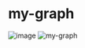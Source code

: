 # my-graph
![image]("C:\Users\tannu\Downloads\my-graph.jpg"/to/my-graph.jpg)
![my-graph](https://github.com/Beyound3d/my-graph/assets/129869652/eb88eeb5-ca2d-46e2-892c-d5d7a00b5264)
